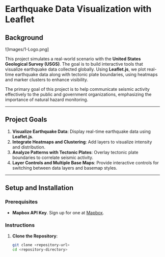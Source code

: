 # Earthquake Data Visualization with Leaflet

## Background

![Images/1-Logo.png]

This project simulates a real-world scenario with the **United States Geological Survey (USGS)**. The goal is to build interactive tools that visualize earthquake data collected globally. Using **Leaflet.js**, we plot real-time earthquake data along with tectonic plate boundaries, using heatmaps and marker clusters to enhance visibility.

The primary goal of this project is to help communicate seismic activity effectively to the public and government organizations, emphasizing the importance of natural hazard monitoring.

---

## Project Goals

1. **Visualize Earthquake Data**: Display real-time earthquake data using **Leaflet.js**.
2. **Integrate Heatmaps and Clustering**: Add layers to visualize intensity and distribution.
3. **Analyze Patterns with Tectonic Plates**: Overlay tectonic plate boundaries to correlate seismic activity.
4. **Layer Controls and Multiple Base Maps**: Provide interactive controls for switching between data layers and basemap styles.

---

## Setup and Installation

### Prerequisites
- **Mapbox API Key**. Sign up for one at [Mapbox](https://account.mapbox.com).

### Instructions

1. **Clone the Repository**:
   ```bash
   git clone <repository-url>
   cd <repository-directory>

